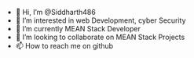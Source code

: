 - 👋 Hi, I’m @Siddharth486
- 👀 I’m interested in web Development, cyber Security
- 🌱 I’m currently  MEAN Stack Developer 
- 💞️ I’m looking to collaborate on MEAN Stack Projects
- 📫 How to reach me on github 


<!---
Siddharth486/Siddharth486 is a ✨ special ✨ repository because its `README.md` (this file) appears on your GitHub profile.
You can click the Preview link to take a look at your changes.
--->
